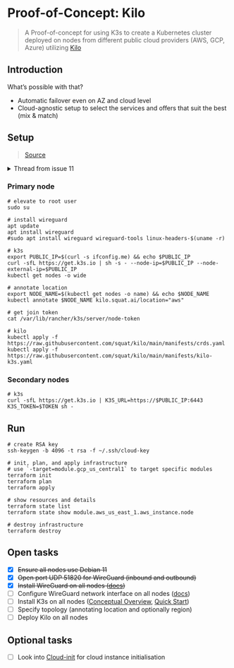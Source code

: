 # Proof-of-Concept: Kilo

> A Proof-of-concept for using K3s to create a Kubernetes cluster deployed on nodes from different public cloud providers (AWS, GCP, Azure) utilizing [Kilo](https://kilo.squat.ai/)

## Introduction

What’s possible with that?

* Automatic failover even on AZ and cloud level
* Cloud-agnostic setup to select the services and offers that suit the best (mix & match)

## Setup

> [Source](https://github.com/squat/kilo/issues/11#issuecomment-521211498)

<details>
  <summary>Thread from issue 11</summary>

```shell
# Node 1
# Boot the node in AWS. Make sure to open ports TCP 6443 and UDP 51820.
sudo add-apt-repository ppa:wireguard/wireguard
sudo apt-get update
sudo apt-get install wireguard --yes

# k3s now needs the --node-ip (--node-external-ip for Azure) flag because of a recent PR:
# https://github.com/rancher/k3s/pull/676.
# curl -sfL https://get.k3s.io | sh -s - --node-ip=$SERVER_IP --write-kubeconfig=/etc/kubernetes/admin.conf
curl -sfL https://get.k3s.io | sh -s - --node-ip=$SERVER_IP
sudo kubectl annotate node $SERVER_NAME kilo.squat.ai/location="aws"

# get nodes
kubectl get nodes -o wide

# Note the ENTIRE string for use by node2.
sudo cat /var/lib/rancher/k3s/server/node-token

# Node 2
# Boot the node in GCP. Make sure to open port UDP 51820.
sudo add-apt-repository ppa:wireguard/wireguard
sudo apt-get update
sudo apt-get install wireguard --yes

# k3s
curl -sfL https://get.k3s.io | K3S_URL=https://$SERVER_IP:6443 K3S_TOKEN=$TOKEN sh -
sudo kubectl annotate node $SERVER_NAME kilo.squat.ai/location="gcp"

# Node 1
# If your nodes do not have the public IP assigned to the interface, we must
# explicitly specify them.
sudo kubectl annotate node $SERVER_NAME kilo.squat.ai/force-external-ip="$SERVER_IP/32"
sudo kubectl annotate node $NODE_NAME kilo.squat.ai/force-external-ip="$NODE_IP/32"

# Deploy kilo
sudo kubectl apply -f https://raw.githubusercontent.com/squat/kilo/master/manifests/kilo-k3s-flannel.yaml

# get all nodes
sudo kubectl get pods -o wide --all-namespaces
```

</details>

### Primary node

```shell
# elevate to root user
sudo su

# install wireguard
apt update
apt install wireguard
#sudo apt install wireguard wireguard-tools linux-headers-$(uname -r)

# k3s
export PUBLIC_IP=$(curl -s ifconfig.me) && echo $PUBLIC_IP
curl -sfL https://get.k3s.io | sh -s - --node-ip=$PUBLIC_IP --node-external-ip=$PUBLIC_IP
kubectl get nodes -o wide

# annotate location
export NODE_NAME=$(kubectl get nodes -o name) && echo $NODE_NAME
kubectl annotate $NODE_NAME kilo.squat.ai/location="aws"

# get join token
cat /var/lib/rancher/k3s/server/node-token

# kilo
kubectl apply -f https://raw.githubusercontent.com/squat/kilo/main/manifests/crds.yaml
kubectl apply -f https://raw.githubusercontent.com/squat/kilo/main/manifests/kilo-k3s.yaml
```

### Secondary nodes

```shell
# k3s
curl -sfL https://get.k3s.io | K3S_URL=https://$PUBLIC_IP:6443 K3S_TOKEN=$TOKEN sh -
```

## Run

```shell
# create RSA key
ssh-keygen -b 4096 -t rsa -f ~/.ssh/cloud-key

# init, plan, and apply infrastructure
# use `-target=module.gcp_us_central1` to target specific modules
terraform init
terraform plan
terraform apply

# show resources and details
terraform state list
terraform state show module.aws_us_east_1.aws_instance.node

# destroy infrastructure
terraform destroy
```

## Open tasks

* [x] ~~Ensure all nodes use Debian 11~~
* [x] ~~Open port UDP 51820 for WireGuard (inbound and outbound)~~
* [x] ~~Install WireGuard on all nodes ([docs](https://www.wireguard.com/install/))~~
* [ ] Configure WireGuard network interface on all nodes ([docs](https://www.wireguard.com/quickstart/))
* [ ] Install K3s on all nodes ([Conceptual Overview](https://www.wireguard.com/#conceptual-overview), [Quick Start](https://docs.k3s.io/quick-start))
* [ ] Specify topology (annotating location and optionally region)
* [ ] Deploy Kilo on all nodes

## Optional tasks

* [ ] Look into [Cloud-init](https://cloudinit.readthedocs.io/en/latest/) for cloud instance initialisation
